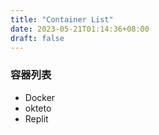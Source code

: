 ```yaml
---
title: "Container List"
date: 2023-05-21T01:14:36+08:00
draft: false
---
```


### 容器列表

- Docker
- okteto
- Replit

